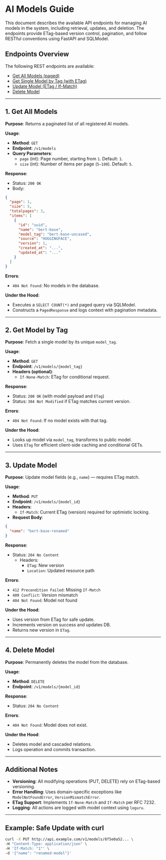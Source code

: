 # AI Models Guide

This document describes the available API endpoints for managing AI models in the system, including retrieval, updates, and deletion. The endpoints provide ETag-based version control, pagination, and follow RESTful conventions using FastAPI and SQLModel.

## Endpoints Overview

The following REST endpoints are available:

- [Get All Models (paged)](#1-get-all-models)
- [Get Single Model by Tag (with ETag)](#2-get-model-by-tag)
- [Update Model (ETag / If-Match)](#3-update-model)
- [Delete Model](#4-delete-model)

---

## 1. Get All Models

**Purpose**: Returns a paginated list of all registered AI models.

**Usage**:

- **Method**: `GET`
- **Endpoint**: `/v1/models`
- **Query Parameters**:
  - `page` (int): Page number, starting from `1`. Default: `1`.
  - `size` (int): Number of items per page (`5–100`). Default: `5`.

**Response**:

- Status: `200 OK`
- Body:

```json
{
  "page": 1,
  "size": 5,
  "totalpages": 3,
  "items": [
    {
      "id": "uuid",
      "name": "bert-base",
      "model_tag": "bert-base-uncased",
      "source": "HUGGINGFACE",
      "version": 1,
      "created_at": "...",
      "updated_at": "..."
    }
  ]
}
```

**Errors**:

- `404 Not Found`: No models in the database.

**Under the Hood**:

- Executes a `SELECT COUNT(*)` and paged query via SQLModel.
- Constructs a `PagedResponse` and logs context with pagination metadata.

---

## 2. Get Model by Tag

**Purpose**: Fetch a single model by its unique `model_tag`.

**Usage**:

- **Method**: `GET`
- **Endpoint**: `/v1/models/{model_tag}`
- **Headers (optional)**:
  - `If-None-Match`: ETag for conditional request.

**Response**:

- Status: `200 OK` (with model payload and `ETag`)
- Status: `304 Not Modified` if ETag matches current version.

**Errors**:

- `404 Not Found`: If no model exists with that tag.

**Under the Hood**:

- Looks up model via `model_tag`, transforms to public model.
- Uses `ETag` for efficient client-side caching and conditional GETs.

---

## 3. Update Model

**Purpose**: Update model fields (e.g., `name`) — requires ETag match.

**Usage**:

- **Method**: `PUT`
- **Endpoint**: `/v1/models/{model_id}`
- **Headers**:
  - `If-Match`: Current ETag (version) required for optimistic locking.
- **Request Body**:

```json
{
  "name": "bert-base-renamed"
}
```

**Response**:

- Status: `204 No Content`
  - Headers:
    - `ETag`: New version
    - `Location`: Updated resource path

**Errors**:

- `412 Precondition Failed`: Missing `If-Match`
- `409 Conflict`: Version mismatch
- `404 Not Found`: Model not found

**Under the Hood**:

- Uses version from ETag for safe update.
- Increments version on success and updates DB.
- Returns new version in `ETag`.

---

## 4. Delete Model

**Purpose**: Permanently deletes the model from the database.

**Usage**:

- **Method**: `DELETE`
- **Endpoint**: `/v1/models/{model_id}`

**Response**:

- Status: `204 No Content`

**Errors**:

- `404 Not Found`: Model does not exist.

**Under the Hood**:

- Deletes model and cascaded relations.
- Logs operation and commits transaction.

---

## Additional Notes

- **Versioning**: All modifying operations (PUT, DELETE) rely on ETag-based versioning.
- **Error Handling**: Uses domain-specific exceptions like `ModelNotFoundError`, `VersionMismatchError`.
- **ETag Support**: Implements `If-None-Match` and `If-Match` per RFC 7232.
- **Logging**: All actions are logged with model context using `loguru`.

---

## Example: Safe Update with curl

```bash
curl -X PUT http://api.example.com/v1/models/8f5e0a52... \
-H "Content-Type: application/json" \
-H 'If-Match: "1"' \
-d '{"name": "renamed-model"}'
```
